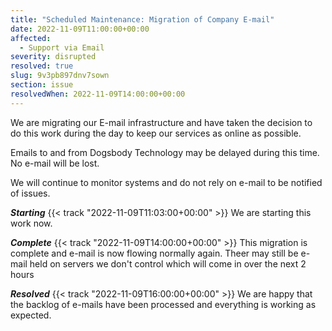 ```yaml
---
title: "Scheduled Maintenance: Migration of Company E-mail"
date: 2022-11-09T11:00:00+00:00
affected:
  - Support via Email
severity: disrupted
resolved: true
slug: 9v3pb897dnv7sown
section: issue
resolvedWhen: 2022-11-09T14:00:00+00:00
---
```

We are migrating our E-mail infrastructure and have taken the decision to do this work during the day to keep our services as online as possible.

Emails to and from Dogsbody Technology may be delayed during this time. No e-mail will be lost.

We will continue to monitor systems and do not rely on e-mail to be notified of issues.

***Starting*** {{< track "2022-11-09T11:03:00+00:00" >}} We are starting this work now.

***Complete*** {{< track "2022-11-09T14:00:00+00:00" >}} This migration is complete and e-mail is now flowing normally again. Theer may still be e-mail held on servers we don't control which will come in over the next 2 hours

***Resolved*** {{< track "2022-11-09T16:00:00+00:00" >}} We are happy that the backlog of e-mails have been processed and everything is working as expected. 


